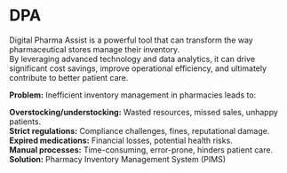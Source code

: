 # DPA
Digital Pharma Assist is a powerful tool that can transform the way pharmaceutical stores manage their inventory.  <br>
By leveraging advanced technology and data analytics, it can drive significant cost savings, improve operational efficiency, and ultimately contribute to better patient care.


**Problem:** Inefficient inventory management in pharmacies leads to:

**Overstocking/understocking:** Wasted resources, missed sales, unhappy patients.  <br>
**Strict regulations:** Compliance challenges, fines, reputational damage.  <br>
**Expired medications:** Financial losses, potential health risks.  <br>
**Manual processes:** Time-consuming, error-prone, hinders patient care.  <br>
**Solution:** Pharmacy Inventory Management System (PIMS)  <br>
